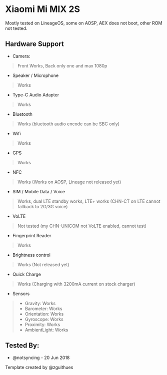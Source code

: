 # Xiaomi Mi MIX 2S

Mostly tested on LineageOS, some on AOSP, AEX does not boot, other ROM not tested.

## Hardware Support

* Camera:
> Front Works, Back only one and max 1080p

* Speaker / Microphone
> Works

* Type-C Audio Adapter
> Works

* Bluetooth
> Works (bluetooth audio encode can be SBC only)

* Wifi
> Works

* GPS
> Works

* NFC
> Works (Works on AOSP, Lineage not released yet)

* SIM / Mobile Data / Voice
> Works, dual LTE standby works, LTE+ works (CHN-CT on LTE cannot fallback to 2G/3G voice)

* VoLTE
> Not tested (my CHN-UNICOM not VoLTE enabled, cannot test)

* Fingerprint Reader
> Works

* Brightness control
> Works (Not released yet)

* Quick Charge
> Works (Charging with 3200mA current on stock charger)

* Sensors
> - Gravity: Works
> - Barometer: Works
> - Orientation: Works
> - Gyroscope: Works
> - Proximity: Works
> - AmbientLight: Works

## Tested By:
* @notsyncing - 20 Jun 2018

Template created by @zguithues


